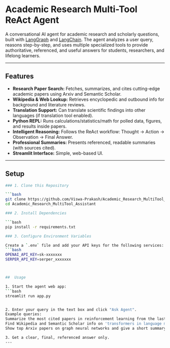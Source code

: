 #  Academic Research Multi-Tool ReAct Agent

A conversational AI agent for academic research and scholarly questions, built with [LangGraph](https://github.com/langchain-ai/langgraph) and [LangChain](https://github.com/langchain-ai/langchain). The agent analyzes a user query, reasons step-by-step, and uses multiple specialized tools to provide authoritative, referenced, and useful answers for students, researchers, and lifelong learners.

---

##  Features

- **Research Paper Search:** Fetches, summarizes, and cites cutting-edge academic papers using Arxiv and Semantic Scholar.
- **Wikipedia & Web Lookup:** Retrieves encyclopedic and outbound info for background and literature reviews.
- **Translation Support:** Can translate scientific findings into other languages (if translation tool enabled).
- **Python REPL:** Runs calculations/statistics/math for polled data, figures, and results inside papers.
- **Intelligent Reasoning:** Follows the ReAct workflow: Thought → Action → Observation → Final Answer.
- **Professional Summaries:** Presents referenced, readable summaries (with sources cited).
- **Streamlit Interface:** Simple, web-based UI.

---

##  Setup

```bash
### 1. Clone this Repository

```bash
git clone https://github.com/Viswa-Prakash/Academic_Research_MultiTool_Assistant.git
cd Academic_Research_MultiTool_Assistant

### 2. Install Dependencies

```bash
pip install -r requirements.txt

### 3. Configure Environment Variables

Create a `.env` file and add your API keys for the following services:
```bash
OPENAI_API_KEY=sk-xxxxxxx
SERPER_API_KEY=serper_xxxxxxx 



##  Usage

1. Start the agent web app:
```bash
streamlit run app.py


2. Enter your query in the text box and click "Ask Agent".
Example queries:
Summarize the most cited papers in reinforcement learning from the last two years. Also, translate the main findings into Spanish.
Find Wikipedia and Semantic Scholar info on 'transformers in language modeling', and calculate the average of reported accuracies [98, 95, 97].
Show top Arxiv papers on graph neural networks and give a short summary with references.

3. Get a clear, final, referenced answer only.
---